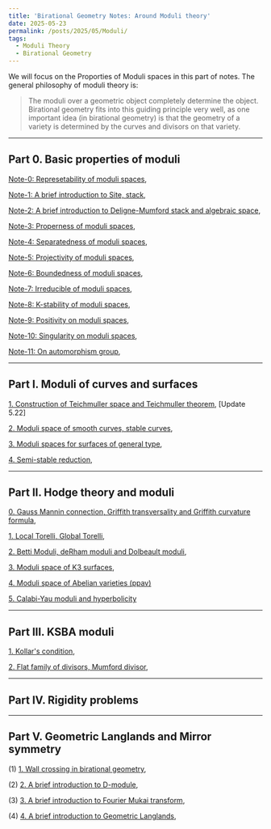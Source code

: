 ```yaml
---
title: 'Birational Geometry Notes: Around Moduli theory'
date: 2025-05-23
permalink: /posts/2025/05/Moduli/
tags:
  - Moduli Theory
  - Birational Geometry
---
```


We will focus on the Proporties of Moduli spaces in this part of notes. The general philosophy of moduli theory is: 
> The moduli over a geometric object completely determine the object. Birational geometry fits into this guiding principle very well, as one important idea (in birational geometry) is that the geometry of a variety is determined by the curves and divisors on that variety.



---
## Part 0. Basic properties of moduli

[Note-0: Represetability of moduli spaces](https://yilimath.github.io/files/Moduli/RepresentableModuli.pdf),

[Note-1: A brief introduction to Site, stack](),

[Note-2: A brief introduction to Deligne-Mumford stack and algebraic space](), 

[Note-3: Properness of moduli spaces](https://yilimath.github.io/files/Moduli/ProperModuli.pdf),

[Note-4: Separatedness of moduli spaces](https://yilimath.github.io/files/Moduli/SeparatModuli.pdf),

[Note-5: Projectivity of moduli spaces](https://yilimath.github.io/files/Moduli/ProjectiveModuli.pdf),

[Note-6: Boundedness of moduli spaces](https://yilimath.github.io/files/Moduli/BoundednessModuli.pdf),

[Note-7: Irreducible of moduli spaces](https://yilimath.github.io/files/Moduli/IrreducibleModuli.pdf),

[Note-8: K-stability of moduli spaces](https://yilimath.github.io/files/Moduli/Kstable.pdf),

[Note-9: Positivity on moduli spaces](),

[Note-10: Singularity on moduli spaces](),

[Note-11: On automorphism group](https://yilimath.github.io/files/Moduli/AutGroup.pdf),


---
## Part I. Moduli of curves and surfaces

[1. Construction of Teichmuller space and Teichmuller theorem](https://yilimath.github.io/files/Moduli/Teichmuller.pdf), [Update 5.22]

[2. Moduli space of smooth curves, stable curves](https://yilimath.github.io/files/Moduli/ModuliCurve.pdf),

[3. Moduli spaces for surfaces of general type](),

[4. Semi-stable reduction](),



----
## Part II. Hodge theory and moduli

[0. Gauss Mannin connection, Griffith transversality and Griffith curvature formula](),

[1. Local Torelli, Global Torelli](),

[2. Betti Moduli, deRham moduli and Dolbeault moduli](),

[3. Moduli space of K3 surfaces](https://yilimath.github.io/files/Moduli/ModuliK3.pdf),

[4. Moduli space of Abelian varieties (ppav)]()

[5. Calabi-Yau moduli and hyperbolicity]()


----
## Part III. KSBA moduli

[1. Kollar's condition](),

[2. Flat family of divisors, Mumford divisor](),



----
## Part IV. Rigidity problems


---
## Part V. Geometric Langlands and Mirror symmetry


(1) [1. Wall crossing in birational geometry](),

(2) [2. A brief introduction to D-module](),

(3) [3. A brief introduction to Fourier Mukai transform](),

(4) [4. A brief introduction to Geometric Langlands](),

